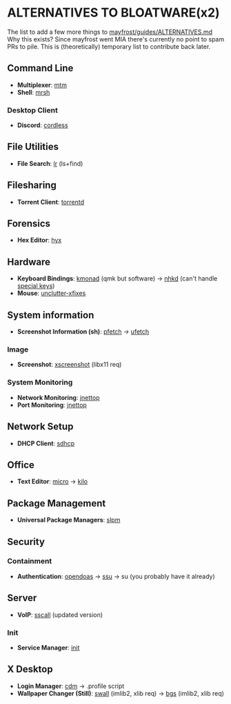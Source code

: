 # ALTERNATIVES TO BLOATWARE(x2)
The list to add a few more things to [mayfrost/guides/ALTERNATIVES.md](https://github.com/mayfrost/guides/blob/master/ALTERNATIVES.md)
Why this exists? Since mayfrost went MIA there's currently no point to spam PRs to pile. This is (theoretically) temporary list to contribute back later.

## Command Line
* __Multiplexer__: [mtm](https://github.com/deadpixi/mtm)
* __Shell__: [mrsh](https://github.com/emersion/mrsh)

### Desktop Client
* __Discord__: [cordless](https://github.com/Bios-Marcel/cordless)

## File Utilities
* __File Search__: [lr](https://github.com/leahneukirchen/lr) (ls+find)

## Filesharing
* __Torrent Client__: [torrentd](https://git.2f30.org/torrentd/files.html)

## Forensics
* __Hex Editor__: [hyx](https://yx7.cc/code/)

## Hardware
* __Keyboard Bindings__: [kmonad](https://github.com/david-janssen/kmonad) (qmk but software) -> [nhkd](https://uninformativ.de/git/nhkd) (can't handle [special keys](https://github.com/baskerville/sxhkd/blob/master/src/parse.c))
* __Mouse__: [unclutter-xfixes](https://github.com/Airblader/unclutter-xfixes)

## System information
* __Screenshot Information (sh)__: [pfetch](https://github.com/dylanaraps/pfetch) -> [ufetch](https://gitlab.com/jschx/ufetch)

### Image
* __Screenshot__: [xscreenshot](https://git.2f30.org/xscreenshot/files.html) (libx11 req)

### System Monitoring
* __Network Monitoring__: [jnettop](https://packages.debian.org/sid/net/jnettop)
* __Port Monitoring__: [jnettop](https://packages.debian.org/sid/net/jnettop)


## Network Setup
* __DHCP Client__: [sdhcp](https://git.2f30.org/sdhcp/files.html)

## Office
* __Text Editor__: [micro](https://github.com/zyedidia/micro) -> [kilo](https://github.com/antirez/kilo)

## Package Management
* __Universal Package Managers__: [slpm](https://github.com/radare/slpm)

## Security
### Containment
* __Authentication__: [opendoas](https://github.com/Duncaen/OpenDoas) -> [ssu](https://github.com/illiliti/ssu) -> su (you probably have it already)

## Server
* __VoIP__: [sscall](https://git.2f30.org/sscall/files.html) (updated version)

### Init
* __Service Manager__: [init](https://github.com/kisslinux/init)

## X Desktop
* __Login Manager__: [cdm](https://github.com/evertiro/cdm) -> .profile script
* __Wallpaper Changer (Still)__: [swall](https://uninformativ.de/git/swall) (imlib2, xlib req) -> [bgs](http://github.com/Gottox/bgs) (imlib2, xlib req)

